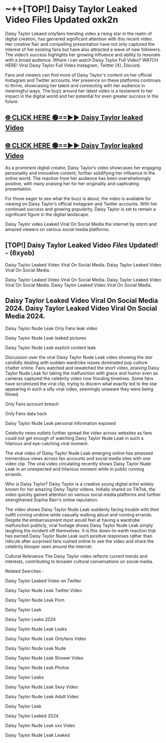 # ~++[TOP!] Daisy Taylor Leaked Video Files Updated oxk2n

 Daisy Taylor Lekaed onlyfans trending video a rising star in the realm of digital creation, has garnered significant attention with this recent video. Her creative flair and compelling presentation have not only captured the interest of her existing fans but have also attracted a wave of new followers. The video’s success highlights her growing influence and ability to resonate with a broad audience.
Where i can watch  Daisy Taylor Full Video? WATCH HERE! Viral  Daisy Taylor Full Video Instagram, Twitter (X), Discord.


Fans and viewers can find more of  Daisy Taylor's content on her official Instagram and Twitter accounts. Her presence on these platforms continues to thrive, showcasing her talent and connecting with her audience in meaningful ways. The buzz around her latest video is a testament to her impact in the digital world and her potential for even greater success in the future.


## [🌐 CLICK HERE 🟢==►►  Daisy Taylor leaked Video ](https://onlyclips.site?title=Daisy_Taylor&ref=git)

## [🌐 CLICK HERE 🟢==►►  Daisy Taylor leaked Video ](https://onlyclips.site?title=Daisy_Taylor&ref=git)


As a prominent digital creator,  Daisy Taylor’s video showcases her engaging personality and innovative content, further solidifying her influence in the online world. The reaction from her audience has been overwhelmingly positive, with many praising her for her originality and captivating presentation.

For those eager to see what the buzz is about, the video is available for viewing on  Daisy Taylor’s official Instagram and Twitter accounts. With her continued success and growing popularity,  Daisy Taylor is set to remain a significant figure in the digital landscape.


  Daisy Taylor video Leaked Viral On Social Media the internet by storm and amazed viewers on various social media platforms.


## [TOP!]  Daisy Taylor Leaked Video *Files* Updated! - (6xyeb) 

 Daisy Taylor Leaked Video Viral On Social Media. Daisy Taylor Leaked Video Viral On Social Media.

 Daisy Taylor Leaked Video Viral On Social Media. Daisy Taylor Leaked Video Viral On Social Media. Daisy Taylor Leaked Video Viral On Social Media.


##  Daisy Taylor Leaked Video Viral On Social Media 2024. Daisy Taylor Leaked Video Viral On Social Media 2024.
 Daisy Taylor Nude Leak Only Fans leak video

 Daisy Taylor Nude Leak leaked pictures

 Daisy Taylor Nude Leak explicit content leak

Discussion over the viral  Daisy Taylor Nude Leak video showing the star candidly dealing with sudden wardrobe issues dominated pop culture chatter online. Fans watched and rewatched the short video, praising  Daisy Taylor Nude Leak for taking the malfunction with grace and humor even as cameras captured the celebrity video now flooding timelines. Some fans have scrutinized the viral clip, trying to discern what exactly led to the star appearing in such a silly viral video, seemingly unaware they were being filmed.


Only Fans account breach

Only Fans data hack

 Daisy Taylor Nude Leak personal information exposed

Celebrity news outlets further spread the video across websites as fans could not get enough of watching  Daisy Taylor Nude Leak in such a hilarious and eye-catching viral moment.


The viral video of  Daisy Taylor Nude Leak emerging online has amassed tremendous views across fan accounts and social media sites with one video clip. The viral video circulating recently shows  Daisy Taylor Nude Leak in an unexpected and hilarious moment while in public running errands.


Who is  Daisy Taylor?  Daisy Taylor is a creative young digital artist widely known for her amazing  Daisy Taylor videos. Initially shared on TikTok, the video quickly gained attention on various social media platforms and further strengthened Sophia Rain's online reputation.

The video shows  Daisy Taylor Nude Leak suddenly facing trouble with their outfit coming undone while casually walking about and running errands. Despite the embarrassment most would feel at having a wardrobe malfunction publicly, viral footage shows  Daisy Taylor Nude Leak simply laughing the incident off themselves. It is this down-to-earth reaction that has earned  Daisy Taylor Nude Leak such positive responses rather than ridicule after surprised fans rushed online to see the video and share the celebrity blooper seen around the internet.

Cultural Relevance The  Daisy Taylor video reflects current trends and interests, contributing to broader cultural conversations on social media.

Related Searches :

 Daisy Taylor Leaked Video on Twitter

 Daisy Taylor Nude Leak Twitter Video

 Daisy Taylor Nude Leak Porn

 Daisy Taylor Leak 

 Daisy Taylor Leaks 2024

 Daisy Taylor Nude Leak Leaks

 Daisy Taylor Nude Leak Onlyfans Video

 Daisy Taylor Nude Leak Nude

 Daisy Taylor Nude Leak Shower Video

 Daisy Taylor Nude Leak Photos

 Daisy Taylor Leaks

 Daisy Taylor Nude Leak Sexy Video

 Daisy Taylor Nude Leak Adult Video

 Daisy Taylor Leak

 Daisy Taylor Leaked 2024

 Daisy Taylor Nude Leak xxx Video

 Daisy Taylor Nude Leak Leaked